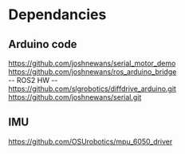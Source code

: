 # Dependancies
## Arduino code
https://github.com/joshnewans/serial_motor_demo \
https://github.com/joshnewans/ros_arduino_bridge \
-- ROS2 HW -- \
https://github.com/slgrobotics/diffdrive_arduino.git \
https://github.com/joshnewans/serial.git 
## IMU
https://github.com/OSUrobotics/mpu_6050_driver
